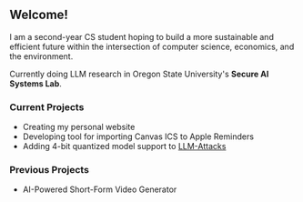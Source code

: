 ## Welcome!

I am a second-year CS student hoping to build a more sustainable and efficient future within the intersection of computer science, economics, and the environment.

Currently doing LLM research in Oregon State University's **Secure AI Systems Lab**.

### Current Projects
* Creating my personal website
* Developing tool for importing Canvas ICS to Apple Reminders
* Adding 4-bit quantized model support to [LLM-Attacks](https://github.com/llm-attacks/llm-attacks)

### Previous Projects
* AI-Powered Short-Form Video Generator

<!--
**colinpannikkat/colinpannikkat** is a ✨ _special_ ✨ repository because its `README.md` (this file) appears on your GitHub profile.

Here are some ideas to get you started:

- 🔭 I’m currently working on ...
- 🌱 I’m currently learning ...
- 👯 I’m looking to collaborate on ...
- 🤔 I’m looking for help with ...
- 💬 Ask me about ...
- 📫 How to reach me: ...
- 😄 Pronouns: ...
- ⚡ Fun fact: ...
-->
